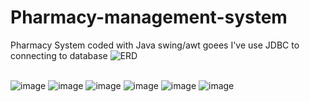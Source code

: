 # Pharmacy-management-system
Pharmacy System coded with Java swing/awt goees 
I've use JDBC to connecting to database
![ERD](https://github.com/WAHID-QANDIL/Pharmacy-management-system/assets/103429590/4374485c-51ff-4dc1-95fe-20f61af8148b)
<br></br>
</hr>

![image](https://github.com/WAHID-QANDIL/Pharmacy-management-system/assets/103429590/225285ca-b188-4d71-86f7-7950708fb8d4)
![image](https://github.com/WAHID-QANDIL/Pharmacy-management-system/assets/103429590/db0f984e-5eb9-4d3f-95f7-eea905a02e2c)
![image](https://github.com/WAHID-QANDIL/Pharmacy-management-system/assets/103429590/012e2c5f-9566-4595-a23d-e74358968432)
![image](https://github.com/WAHID-QANDIL/Pharmacy-management-system/assets/103429590/0832fcf0-3a19-46e9-a4de-10309758774d)
![image](https://github.com/WAHID-QANDIL/Pharmacy-management-system/assets/103429590/429341c3-14d3-4de3-90a2-97a32719919d)
![image](https://github.com/WAHID-QANDIL/Pharmacy-management-system/assets/103429590/783e22d1-3914-4684-9e20-aaafbc68628f)
